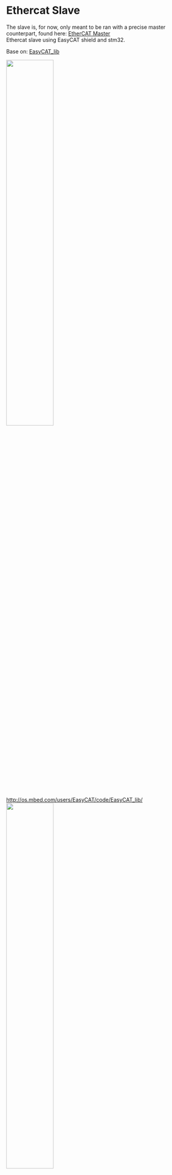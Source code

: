 # Ethercat Slave
The slave is, for now, only meant to be ran with a precise master counterpart, found here: [EtherCAT Master](https://github.com/AtelierdeZenobe/EtherCATmaster/tree/master)  
Ethercat slave using EasyCAT shield and stm32.

Base on:
[EasyCAT_lib](https://os.mbed.com/users/EasyCAT/code/EasyCAT_lib/rev/7d8b74ba7225/)

<img src="https://github.com/AtelierdeZenobe/EtherCATslave/assets/62168594/feefed78-7b8d-4777-916e-19aee2c2d9d1" width="50%">  

http://os.mbed.com/users/EasyCAT/code/EasyCAT_lib/  
<img src="https://github.com/AtelierdeZenobe/EtherCATslave/assets/62168594/34fb1779-28f1-44bf-a5af-88176f8a8499" width="50%">
